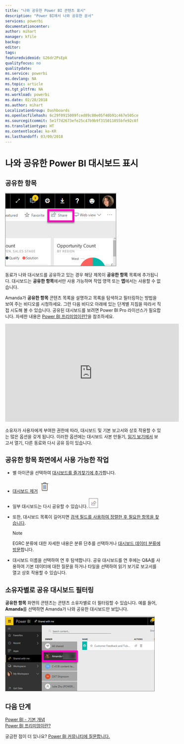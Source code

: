 ```yaml
---
title: "나와 공유한 Power BI 콘텐츠 표시"
description: "Power BI에서 나와 공유한 문서"
services: powerbi
documentationcenter: 
author: mihart
manager: kfile
backup: 
editor: 
tags: 
featuredvideoid: G26dr2PsEpk
qualityfocus: no
qualitydate: 
ms.service: powerbi
ms.devlang: NA
ms.topic: article
ms.tgt_pltfrm: NA
ms.workload: powerbi
ms.date: 02/28/2018
ms.author: mihart
LocalizationGroup: Dashboards
ms.openlocfilehash: 6c29f0915009fced89c80e05f40b91c467e505ce
ms.sourcegitcommit: 5e1f7d2673efe25c47b9b9f315011055bfe92c8f
ms.translationtype: HT
ms.contentlocale: ko-KR
ms.lasthandoff: 03/09/2018
---
```

# <a name="display-the-power-bi-dashboards-that-have-been-shared-with-me"></a>나와 공유한 Power BI 대시보드 표시
## <a name="shared-with-me"></a>공유한 항목
![공유 아이콘](media/service-shared-with-me/power-bi-share-dash.png)

동료가 나와 대시보드를 공유하고 있는 경우 해당 제목이 **공유한 항목** 목록에 추가됩니다. 대시보드는 **공유한 항목**에서만 사용 가능하며 작업 영역 또는 **앱**에서는 사용할 수 없습니다.

Amanda가 **공유한 항목** 콘텐츠 목록을 설명하고 목록을 탐색하고 필터링하는 방법을 보여 주는 비디오를 시청하세요. 그런 다음 비디오 아래에 있는 단계별 지침을 따라서 직접 시도해 볼 수 있습니다. 공유된 대시보드를 보려면 Power BI Pro 라이선스가 필요합니다. 자세한 내용은 [Power BI 프리미엄이란?](service-premium.md)을 참조하세요.

<iframe width="560" height="315" src="https://www.youtube.com/embed/G26dr2PsEpk" frameborder="0" allowfullscreen></iframe>

소유자가 사용자에게 부여한 권한에 따라, 대시보드 및 기본 보고서와 상호 작용할 수 있는 많은 옵션을 갖게 됩니다. 이러한 옵션에는 대시보드 사본 만들기, [읽기 보기에서](service-reading-view-and-editing-view.md) 보고서 열기, 다른 동료와 다시 공유 등이 있습니다.

## <a name="actions-available-from-the-shared-with-me-screen"></a>**공유한 항목** 화면에서 사용 가능한 작업
* 별 아이콘을 선택하여 [대시보드를 즐겨찾기에 추가](service-dashboard-favorite.md)합니다.
* [대시보드 제거](service-delete.md) ![휴지통 아이콘](media/service-shared-with-me/power-bi-delete-icon.png)
* 일부 대시보드는 다시 공유할 수 있습니다.  ![공유 아이콘](media/service-shared-with-me/power-bi-share-icon-new.png)
* 또한, 대시보드 목록이 길어지면 [검색 필드를 사용하여 정렬한 후 필요한 항목을 찾습니다](service-navigation-search-filter-sort.md).
  
  > [!NOTE]
  > EGRC 분류에 대한 자세한 내용은 분류 단추를 선택하거나 [대시보드 데이터 분류에 방문](service-data-classification.md)합니다.
  > 
  > 
* 대시보드 이름을 선택하여 연 후 탐색합니다. 공유 대시보드를 연 후에는 Q&A를 사용하여 기본 데이터에 대한 질문을 하거나 타일을 선택하여 읽기 보기로 보고서를 열고 상호 작용할 수 있습니다.

## <a name="filter-shared-dashboards-by-owner"></a>소유자별로 공유 대시보드 필터링
**공유한 항목** 화면의 콘텐츠는 콘텐츠 소유자별로 더 필터링할 수 있습니다. 예를 들어, **Amanda**를 선택하면 Amanda가 나와 공유한 대시보드만 보입니다.

![소유자에 의해 필터링된 대시보드](media/service-shared-with-me/power-bi-owner.png)

## <a name="next-steps"></a>다음 단계
[Power BI - 기본 개념](service-basic-concepts.md)  
[Power BI 프리미엄이란?](service-premium.md)  

궁금한 점이 더 있나요? [Power BI 커뮤니티에 질문합니다.](http://community.powerbi.com/)

